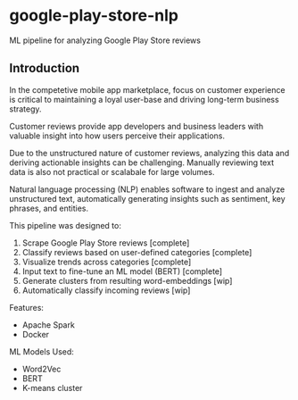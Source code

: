 # google-play-store-nlp
ML pipeline for analyzing Google Play Store reviews

## Introduction
In the competetive mobile app marketplace, focus on customer experience is critical to maintaining a loyal user-base and driving long-term business strategy.

Customer reviews provide app developers and business leaders with valuable insight into how users perceive their applications. 

Due to the unstructured nature of customer reviews, analyzing this data and deriving actionable insights can be challenging. Manually reviewing text data is also not practical or scalabale for large volumes. 

Natural language processing (NLP) enables software to ingest and analyze unstructured text, automatically generating insights such as sentiment, key phrases, and entities.

This pipeline was designed to:
1. Scrape Google Play Store reviews [complete]
2. Classify reviews based on user-defined categories [complete]
3. Visualize trends across categories [complete]
4. Input text to fine-tune an ML model (BERT) [complete]
5. Generate clusters from resulting word-embeddings [wip]
6. Automatically classify incoming reviews [wip]

Features:
* Apache Spark
* Docker

ML Models Used:
* Word2Vec
* BERT
* K-means cluster
